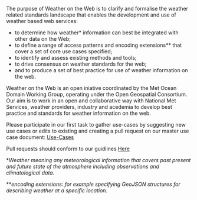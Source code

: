 The purpose of Weather on the Web is to clarify and formalise the weather related standards landscape that enables the development and use of weather based web services: 

- to determine how weather* information can best be integrated with other data on the Web; 
- to define a range of access patterns and encoding extensions** that cover a set of core use cases specified; 
- to identify and assess existing methods and tools; 
- to drive consensus on weather standards for the web;
- and to produce a set of best practice for use of weather information on the web.

Weather on the Web is an open iniative coordinated by the Met Ocean Domain Working Group, operating under the Open Geospatial Consortium. Our aim is to work in an open and collaborative way with National Met Services, weather providers, industry and acedemia to develop best practice and standards for weather information on the web.

Please participate in our first task to gather use-cases by suggesting new use cases or edits to existing and creating a pull request on our master use case document: [Use-Cases](https://github.com/opengeospatial/weather-on-the-web/tree/master/use-cases/use-cases.md)

Pull requests should conform to our guidlines [Here](https://github.com/opengeospatial/weather-on-the-web/wiki/Propose-a-change-to-a-draft-wow-specification-document)

**Weather meaning any meteorological information that covers past present and future state of the atmosphere including observations and climatological data.*

***encoding extensions: for example specifying GeoJSON structures for describing weather at a specific location.*
